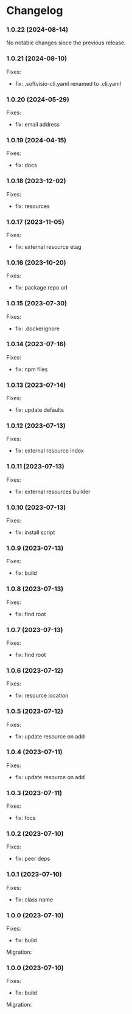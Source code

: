 # Changelog

### 1.0.22 (2024-08-14)

No notable changes since the previous release.

### 1.0.21 (2024-08-10)

Fixes:

-   fix: .softvisio-cli.yaml renamed to .cli.yaml

### 1.0.20 (2024-05-29)

Fixes:

-   fix: email address

### 1.0.19 (2024-04-15)

Fixes:

-   fix: docs

### 1.0.18 (2023-12-02)

Fixes:

-   fix: resources

### 1.0.17 (2023-11-05)

Fixes:

-   fix: external resource etag

### 1.0.16 (2023-10-20)

Fixes:

-   fix: package repo url

### 1.0.15 (2023-07-30)

Fixes:

-   fix: .dockerignore

### 1.0.14 (2023-07-16)

Fixes:

-   fix: npm files

### 1.0.13 (2023-07-14)

Fixes:

-   fix: update defaults

### 1.0.12 (2023-07-13)

Fixes:

-   fix: external resource index

### 1.0.11 (2023-07-13)

Fixes:

-   fix: external resources builder

### 1.0.10 (2023-07-13)

Fixes:

-   fix: install script

### 1.0.9 (2023-07-13)

Fixes:

-   fix: build

### 1.0.8 (2023-07-13)

Fixes:

-   fix: find root

### 1.0.7 (2023-07-13)

Fixes:

-   fix: find root

### 1.0.6 (2023-07-12)

Fixes:

-   fix: resource location

### 1.0.5 (2023-07-12)

Fixes:

-   fix: update resource on add

### 1.0.4 (2023-07-11)

Fixes:

-   fix: update resource on add

### 1.0.3 (2023-07-11)

Fixes:

-   fix: focs

### 1.0.2 (2023-07-10)

Fixes:

-   fix: peer deps

### 1.0.1 (2023-07-10)

Fixes:

-   fix: class name

### 1.0.0 (2023-07-10)

Fixes:

-   fix: build

Migration:

### 1.0.0 (2023-07-10)

Fixes:

-   fix: build

Migration:
